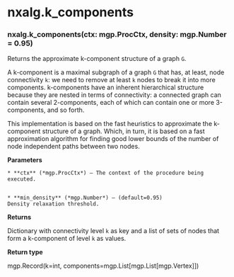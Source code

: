 # nxalg.k_components


### nxalg.k_components(ctx: mgp.ProcCtx, density: mgp.Number = 0.95)
Returns the approximate k-component structure of a graph `G`.

A k-component is a maximal subgraph of a graph `G` that has, at least,
node connectivity `k`: we need to remove at least `k` nodes to break it
into more components. k-components have an inherent hierarchical
structure because they are nested in terms of connectivity: a connected
graph can contain several 2-components, each of which can contain
one or more 3-components, and so forth.

This implementation is based on the fast heuristics to approximate
the k-component structure of a graph. Which, in turn, it is based on
a fast approximation algorithm for finding good lower bounds of the number
of node independent paths between two nodes.


**Parameters**

    
    * **ctx** (*mgp.ProcCtx*) – The context of the procedure being executed.


    * **min_density** (*mgp.Number*) – (default=0.95)
    Density relaxation threshold.



**Returns**

Dictionary with connectivity level `k` as key and a list of
    sets of nodes that form a k-component of level `k` as values.



**Return type**

mgp.Record(k=int, components=mgp.List[mgp.List[mgp.Vertex]])
